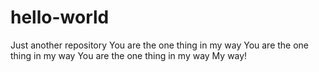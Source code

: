 # hello-world
Just another repository
You are the one thing in my way
You are the one thing in my way
You are the one thing in my way
My way!
